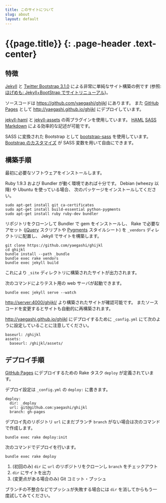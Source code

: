 ```yaml
---
title: このサイトについて
slug: about
layout: default
---
```

# {{page.title}} {: .page-header .text-center}

## 特徴

[Jekyll][1] と [Twitter Bootstrap 3.1.0][2] による非常に単純なサイト構築の例です
(参照: [ほげめも: Jekyll+BootStrap でサイトリニューアル][blog])。

ソースコードは <https://github.com/yaegashi/ghijkl> にあります。
また [GitHub Pages][3] として
<http://yaegashi.github.io/ghijkl> にデプロイしています。

[jekyll-haml][4] と [jekyll-assets][5] の両プラグインを使用しています。
[HAML][6] [SASS][7] [Markdown][8] による効率的な記述が可能です。

SASS に変換された Bootstrap として [bootstrap-sass][9] を使用しています。
[Bootstrap のカスタマイズ][10] が SASS 変数を用いて自由にできます。

[1]: http://jekyllrb.com/
[2]: http://getbootstrap.com/
[3]: http://pages.github.com/
[4]: https://github.com/samvincent/jekyll-haml
[5]: https://github.com/ixti/jekyll-assets
[6]: http://haml.info/
[7]: http://sass-lang.com/
[8]: https://github.com/bhollis/maruku/blob/master/docs/markdown_syntax.md
[9]: https://github.com/twbs/bootstrap-sass
[10]: http://getbootstrap.com/customize/#less-variables
[blog]:http://blog.keshi.org/hogememo/2013/10/07/site-renewal-with-jekyll-and-bootstrap

## 構築手順

最初に必要なソフトウェアをインストールします。

Ruby 1.9.3 および Bundler が動く環境であれば十分です。
Debian (wheezy 以降) や Ubuntu を使っている場合、
次のパッケージをインストールしてください。

    sudo apt-get install git ca-certificates
    sudo apt-get install build-essential python-pygments
    sudo apt-get install ruby ruby-dev bundler

リポジトリをクローンして Bundler で gem をインストールし、
Rake で必要なアセット ([jQuery](http://jquery.com/) スクリプトや
[Pygments](http://pygments.org/) スタイルシート) を
`_vendors` ディレクトリに配置し、
Jekyll でサイトを構築します。

    git clone https://github.com/yaegashi/ghijkl
    cd ghijkl
    bundle install --path _bundle
    bundle exec rake vendors
    bundle exec jekyll build

これにより `_site` ディレクトリに構築されたサイトが出力されます。

次のコマンドによりテスト用の web サーバが起動できます。

    bundle exec jekyll serve --watch

<http://server:4000/ghijkl/> より構築されたサイトが確認可能です。
またソースコードを変更するとサイトも自動的に再構築されます。

<http://yaegashi.github.io/ghijkl> にデプロイするために
`_config.yml` にて次のように設定していることに注意してください。

    baseurl: /ghijkl
    assets:
      baseurl: /ghijkl/assets/

## デプロイ手順

[GitHub Pages][3] にデプロイするための
Rake タスク `deploy` が定義されています。

デプロイ設定は `_config.yml` の `deploy:` に書きます。

    deploy:
      dir: _deploy
      url: git@github.com:yaegashi/ghijkl
      branch: gh-pages

デプロイ先のリポジトリ
`url` にまだブランチ `branch` がない場合は次のコマンドで作成します。

    bundle exec rake deploy:init

次のコマンドでデプロイを行います。

    bundle exec rake deploy

1. (初回のみ) `dir` に `url` のリポジトリをクローンし `branch` をチェックアウト
2. `dir` にサイトを出力
3. (変更点がある場合のみ) Git コミット・プッシュ

ブランチの不整合などでプッシュが失敗する場合には
`dir` を消してからもう一度試してみてください。

